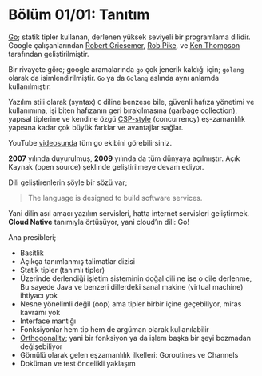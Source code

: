 # Bölüm 01/01: Tanıtım

[Go][01]; statik tipler kullanan, derlenen yüksek seviyeli bir programlama
dilidir. Google çalışanlarından [Robert Griesemer][02], [Rob Pike][03], ve 
[Ken Thompson][04] tarafından geliştirilmiştir.

Bir rivayete göre; google aramalarında `go` çok jenerik kaldığı için; `golang`
olarak da isimlendirilmiştir. `Go` ya da `Golang` aslında aynı anlamda
kullanılmıştır.

Yazılım stili olarak (syntax) `C` diline benzese bile, güvenli hafıza
yönetimi ve kullanımına, işi biten hafızanın geri bırakılmasına (garbage collection),
yapısal tiplerine ve kendine özgü [CSP-style][05] (concurrency) eş-zamanlılık
yapısına kadar çok büyük farklar ve avantajlar sağlar.

YouTube [videosunda][06] tüm go ekibini görebilirsiniz.

**2007** yılında duyurulmuş, **2009** yılında da tüm dünyaya açılmıştır. Açık
Kaynak (open source) şeklinde geliştirilmeye devam ediyor.

Dili geliştirenlerin şöyle bir sözü var;

> The language is designed to build software services.

Yani dilin asıl amacı yazılım servisleri, hatta internet servisleri geliştirmek.
**Cloud Native** tanımıyla örtüşüyor, yani cloud’ın dili: Go!

Ana presibleri;

- Basitlik
- Açıkça tanımlanmış talimatlar dizisi
- Statik tipler (tanımlı tipler)
- Üzerinde derlendiği işletim sisteminin doğal dili ne ise o dile derlenme,
  Bu sayede Java ve benzeri dillerdeki sanal makine (virtual machine) ihtiyacı yok
- Nesne yönelimli değil (oop) ama tipler birbir içine geçebiliyor, miras kavramı yok
- Interface mantığı
- Fonksiyonlar hem tip hem de argüman olarak kullanılabilir
- [Orthogonality][07]; yani bir fonksiyon ya da işlem başka bir şeyi bozmadan değişebiliyor
- Gömülü olarak gelen eşzamanlılık ilkelleri: Goroutines ve Channels
- Doküman ve test öncelikli yaklaşım


[01]: https://en.wikipedia.org/wiki/Go_(programming_language)
[02]: https://en.wikipedia.org/wiki/Robert_Griesemer
[03]: https://en.wikipedia.org/wiki/Rob_Pike
[04]: https://en.wikipedia.org/wiki/Ken_Thompson
[05]: https://en.wikipedia.org/wiki/Communicating_sequential_processes
[06]: https://www.youtube.com/watch?v=sln-gJaURzk
[07]: https://en.wikipedia.org/wiki/Orthogonality_(programming)
